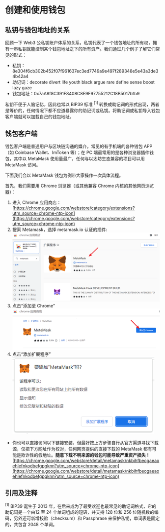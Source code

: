 # 创建和使用钱包

## 私钥与钱包地址的关系

回顾一下 Web3 公私钥账户体系的关系，私钥代表了一个钱包地址的所有权，拥有一串私钥就能控制某个钱包地址之下的所有资产。我们通过几个例子了解它们常见的形式：

- 私钥：8e304f6cb302b452f07f961637ec3ed7749a9e497f289348e5e43a3de34b42a4
- 助记词：decorate divert life youth black argue rare define sense boost lazy gaze
- 钱包地址：0x7aA8f8C391F8408C8E9F97755212C18B5017b1b9

私钥不便于人脑记忆，因此也常以 BIP39 标准 <sup>[1]</sup> 转换成助记词的形式出现，两者是等价的，任何情况下都不应道暴露你的助记词或私钥。将助记词或私钥导入钱包客户端就可以加载自己的钱包地址。

## 钱包客户端

钱包客户端是普通用户与区块链沟通的媒介，常见的有手机端的各种钱包 APP（如 Coinbase Wallet、ImToken 等）；在 PC 端最常用的是各种浏览器插件钱包，其中以 MetaMask 使用量最广，任何与以太坊生态兼容的项目可以用 MetaMask 访问。

下面我们会以 MetaMask 钱包为例带大家操作一次具体流程。

首先，我们需要用 Chrome 浏览器（或其他兼容 Chrome 内核的其他网页浏览器）：
1. 进入 Chrome 应用商店：[https://chrome.google.com/webstore/category/extensions?utm_source=chrome-ntp-icon](https://chrome.google.com/webstore/category/extensions?utm_source=chrome-ntp-icon)
2. 搜索 Metamask，选择 metamask.io 认证的插件:
![Metamask](images/Chrome1.png)
3. 点击“添加至 Chrome”
![Metamask](images/Chrome2.png)
4. 点击“添加扩展程序”
![Metamask](images/Chrome3.png)

- 你也可以直接访问以下链接安装，但最好按上方步骤自行从官方渠道寻找下载源，仅把下方网址作为校对，任何网页提供的直接下载的 MetaMask 都有可能是欺诈性的假地址。**随意下载不明来源的钱包可能导致严重资产损失！**[https://chrome.google.com/webstore/detail/metamask/nkbihfbeogaeaoehlefnkodbefgpgknn?utm_source=chrome-ntp-icon](https://chrome.google.com/webstore/detail/metamask/nkbihfbeogaeaoehlefnkodbefgpgknn?utm_source=chrome-ntp-icon)



## 引用及注释

<sup>[1]</sup> BIP39 诞生于 2013 年，在后来成为了最受欢迎也最常见的助记词格式，它的助记词是一个由12 至 24 个单词组成的短语，并支持 128 位和 256 位随机数的编码，另外还可新增校验（checksum）和 Passphrase 来保护私钥，单词表是固定的，共包含 2048 个单词。
